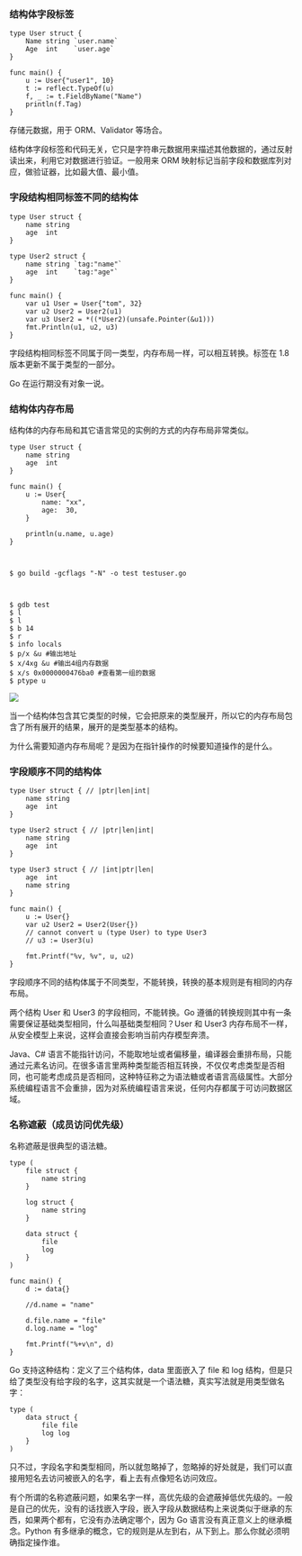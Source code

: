 ### 结构体字段标签

    
    
    type User struct {
        Name string `user.name`
        Age  int    `user.age`
    }
    
    func main() {
        u := User{"user1", 10}
        t := reflect.TypeOf(u)
        f, _ := t.FieldByName("Name")
        println(f.Tag)
    }
    

存储元数据，用于 ORM、Validator 等场合。

结构体字段标签和代码无关，它只是字符串元数据用来描述其他数据的，通过反射读出来，利用它对数据进行验证。一般用来 ORM
映射标记当前字段和数据库列对应，做验证器，比如最大值、最小值。

### 字段结构相同标签不同的结构体

    
    
    type User struct {
        name string
        age  int
    }
    
    type User2 struct {
        name string `tag:"name"`
        age  int    `tag:"age"`
    }
    
    func main() {
        var u1 User = User{"tom", 32}
        var u2 User2 = User2(u1)
        var u3 User2 = *((*User2)(unsafe.Pointer(&u1)))
        fmt.Println(u1, u2, u3)
    }
    

字段结构相同标签不同属于同一类型，内存布局一样，可以相互转换。标签在 1.8 版本更新不属于类型的一部分。

Go 在运行期没有对象一说。

### 结构体内存布局

结构体的内存布局和其它语言常见的实例的方式的内存布局非常类似。

    
    
    type User struct {
        name string
        age  int
    }
    
    func main() {
        u := User{
            name: "xx",
            age:  30,
        }
    
        println(u.name, u.age)
    }
    
    
    
    $ go build -gcflags "-N" -o test testuser.go
    
    
    
    $ gdb test
    $ l
    $ l
    $ b 14
    $ r
    $ info locals
    $ p/x &u #输出地址
    $ x/4xg &u #输出4组内存数据
    $ x/s 0x0000000476ba0 #查看第一组的数据
    $ ptype u
    

![](https://images.gitbook.cn/79a011a0-2974-11ea-88f6-7fbc53402892)

当一个结构体包含其它类型的时候，它会把原来的类型展开，所以它的内存布局包含了所有展开的结果，展开的是类型基本的结构。

为什么需要知道内存布局呢？是因为在指针操作的时候要知道操作的是什么。

### 字段顺序不同的结构体

    
    
    type User struct { // |ptr|len|int|
        name string
        age  int
    }
    
    type User2 struct { // |ptr|len|int|
        name string
        age  int
    }
    
    type User3 struct { // |int|ptr|len|
        age  int
        name string
    }
    
    func main() {
        u := User{}
        var u2 User2 = User2(User{})
        // cannot convert u (type User) to type User3
        // u3 := User3(u)
    
        fmt.Printf("%v, %v", u, u2)
    }
    

字段顺序不同的结构体属于不同类型，不能转换，转换的基本规则是有相同的内存布局。

两个结构 User 和 User3 的字段相同，不能转换。Go 遵循的转换规则其中有一条需要保证基础类型相同，什么叫基础类型相同？User 和 User3
内存布局不一样，从安全模型上来说，这样会直接会影响当前内存模型奔溃。

Java、C#
语言不能指针访问，不能取地址或者偏移量，编译器会重排布局，只能通过元素名访问。在很多语言里两种类型能否相互转换，不仅仅考虑类型是否相同，也可能考虑成员是否相同，这种特征称之为语法糖或者语言高级属性。大部分系统编程语言不会重排，因为对系统编程语言来说，任何内存都属于可访问数据区域。

### 名称遮蔽（成员访问优先级）

名称遮蔽是很典型的语法糖。

    
    
    type (
        file struct {
            name string
        }
    
        log struct {
            name string
        }
    
        data struct {
            file
            log
        }
    )
    
    func main() {
        d := data{}
    
        //d.name = "name"
    
        d.file.name = "file"
        d.log.name = "log"
    
        fmt.Printf("%+v\n", d)
    }
    

Go 支持这种结构：定义了三个结构体，data 里面嵌入了 file 和 log
结构，但是只给了类型没有给字段的名字，这其实就是一个语法糖，真实写法就是用类型做名字：

    
    
    type (
        data struct {
            file file
            log log
        }
    )
    

只不过，字段名字和类型相同，所以就忽略掉了，忽略掉的好处就是，我们可以直接用短名去访问被嵌入的名字，看上去有点像短名访问效应。

有个所谓的名称遮蔽问题，如果名字一样，高优先级的会遮蔽掉低优先级的。一般是自己的优先，没有的话找嵌入字段，嵌入字段从数据结构上来说类似于继承的东西，如果两个都有，它没有办法确定哪个，因为
Go 语言没有真正意义上的继承概念。Python 有多继承的概念，它的规则是从左到右，从下到上。那么你就必须明确指定操作谁。

